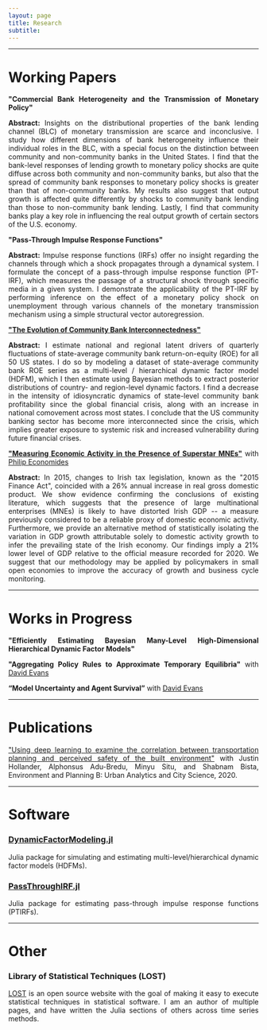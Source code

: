 ```yaml
---
layout: page
title: Research
subtitle: 
---
```

<style>body {text-align: justify}</style>
---
# <b>Working Papers</b> 

**"Commercial Bank Heterogeneity and the Transmission of Monetary Policy"**

<b>Abstract:</b>
Insights on the distributional properties of the bank lending channel (BLC) of monetary transmission are scarce and inconclusive.
I study how different dimensions of bank heterogeneity influence their individual roles in the BLC, with a special focus on the distinction between community and non-community banks in the United States.
I find that the bank-level responses of lending growth to monetary policy shocks are quite diffuse across both community and non-community banks, but also that the spread of community bank responses to monetary policy shocks is greater than that of non-community banks. 
My results also suggest that output growth is affected quite differently by shocks to community bank lending than those to non-community bank lending.
Lastly, I find that community banks play a key role in influencing the real output growth of certain sectors of the U.S. economy. 


**"Pass-Through Impulse Response Functions"**

<b>Abstract:</b>
Impulse response functions (IRFs) offer no insight regarding the channels through which a shock propagates through a dynamical system. 
I formulate the concept of a pass-through impulse response function (PT-IRF), which measures the passage of a structural shock through specific media in a given system. 
I demonstrate the applicability of the PT-IRF by performing inference on the effect of a monetary policy shock on unemployment through various channels of the monetary transmission mechanism using a simple structural vector autoregression.

[**"The Evolution of Community Bank Interconnectedness"**](https://gionikola.github.io/cv/wp_cbinterconnectedness_nikolaishvili.pdf)

<b>Abstract:</b>
I estimate national and regional latent drivers of quarterly fluctuations of state-average community bank return-on-equity (ROE) for all 50 US states. 
I do so by modeling a dataset of state-average community bank ROE series as a multi-level / hierarchical dynamic factor model (HDFM), which I then estimate using Bayesian methods to extract posterior distributions of country- and region-level dynamic factors. 
I find a decrease in the intensity of idiosyncratic dynamics of state-level community bank profitability since the global financial crisis, along with an increase in national comovement across most states. 
I conclude that the US community banking sector has become more interconnected since the crisis, which implies greater exposure to systemic risk and increased vulnerability during future financial crises.

[**"Measuring Economic Activity in the Presence of Superstar MNEs"**](https://gionikola.github.io/cv/economides&nikolaishvili_2022.pdf) with [Philip Economides](https://philip-economides.com/)

<b>Abstract:</b> 
In 2015, changes to Irish tax legislation, known as the "2015 Finance Act", coincided with a 26% annual increase in real gross domestic product.
We show evidence confirming the conclusions of existing literature, which suggests that the presence of large multinational enterprises (MNEs) is likely to have distorted Irish GDP -- a measure previously considered to be a reliable proxy of domestic economic activity. 
Furthermore, we provide an alternative method of statistically isolating the variation in GDP growth attributable solely to domestic activity growth to infer the prevailing state of the Irish economy. 
Our findings imply a 21% lower level of GDP relative to the official measure recorded for 2020. 
We suggest that our methodology may be applied by policymakers in small open economies to improve the accuracy of growth and business cycle monitoring.



---
# <b>Works in Progress</b>

**"Efficiently Estimating Bayesian Many-Level High-Dimensional Hierarchical Dynamic Factor Models"**

**"Aggregating Policy Rules to Approximate Temporary Equilibria"** with [David Evans](http://econevans.com/)

**“Model Uncertainty and Agent Survival”** with [David Evans](http://econevans.com/)

---
# <b>Publications</b>

["Using deep learning to examine the correlation between transportation planning and perceived safety of the built environment"](https://journals.sagepub.com/doi/abs/10.1177/2399808320959079) with Justin Hollander, Alphonsus Adu-Bredu, Minyu Situ, and Shabnam Bista, Environment and Planning B: Urban Analytics and City Science, 2020.

---
# <b>Software</b>

### <b>[DynamicFactorModeling.jl](https://github.com/gionikola/DynamicFactorModeling.jl)</b>

Julia package for simulating and estimating multi-level/hierarchical dynamic factor models (HDFMs).

### <b>[PassThroughIRF.jl](https://github.com/gionikola/PassThroughIRF.jl)</b>

Julia package for estimating pass-through impulse response functions (PTIRFs).

---
# <b>Other</b>

### <b>Library of Statistical Techniques (LOST)</b>

[LOST](https://lost-stats.github.io/) is an open source website with the goal of making it easy to execute statistical techniques in statistical software.
I am an author of multiple pages, and have written the Julia sections of others across time series methods. 
